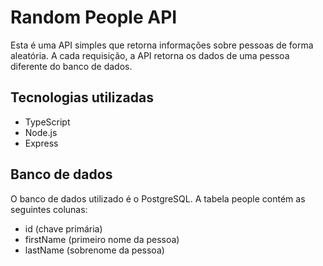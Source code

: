 # Random People API

Esta é uma API simples que retorna informações sobre pessoas de forma aleatória. A cada requisição, a API retorna os dados de uma pessoa diferente do banco de dados.

## Tecnologias utilizadas

- TypeScript
- Node.js
- Express

## Banco de dados
O banco de dados utilizado é o PostgreSQL. A tabela people contém as seguintes colunas:

- id (chave primária)
- firstName (primeiro nome da pessoa)
- lastName (sobrenome da pessoa)
